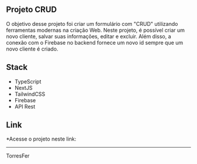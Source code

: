 ## Projeto CRUD
O objetivo desse projeto foi criar um formulário com "CRUD" utilizando ferramentas modernas na criação Web.
Neste projeto, é possível criar um novo cliente, salvar suas informações, editar e excluir. Além disso, a conexão
com o Firebase no backend fornece um novo id sempre que um novo cliente é criado.

## Stack
- TypeScript
- NextJS
- TailwindCSS
- Firebase
- API Rest

## Link
*Acesse o projeto neste link:

_____________________________

TorresFer
